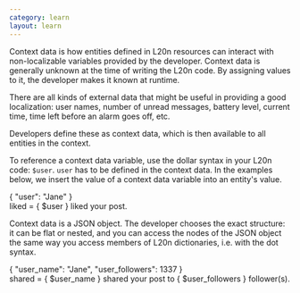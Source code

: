 ```yaml
---
category: learn
layout: learn
---
```


<section class="clearfix">
	<div class="left">
		<p>Context data is how entities defined in L20n resources can interact with non-localizable variables provided by the developer.  Context data is generally unknown at the time of writing the L20n code. By assigning values to it, the developer makes it known at runtime.</p>
		<p>There are all kinds of external data that might be useful in providing a good localization: user names, number of unread messages, battery level, current time, time left before an alarm goes off, etc.</p>
		<p>Developers define these as context data, which is then available to all entities in the context.</p>
		<p>To reference a context data variable, use the dollar syntax in your L20n code: <code>$user</code>. <code>user</code> has to be defined in the context data.  In the examples below, we insert the value of a context data variable into an entity's value.</p>
	</div>
	<div class="right">
		<div class="editor dataEditor height5"
		  id="dataEditor1"
		  data-source="sourceEditor1"
		  data-ctxdata="dataEditor1"
		  data-output="output1"
		>{
    "user": "Jane"
}
		</div>
		<div class="editor sourceEditor height5"
		  id="sourceEditor1"
		  data-source="sourceEditor1"
		  data-ctxdata="dataEditor1"
		  data-output="output1"
		>liked = { $user } liked your post.
		</div>
		<dl id="output1">
		</dl>
	</div>
</section>

<section class="clearfix">
	<div class="left">
		<p>Context data is a JSON object.  The developer chooses the exact structure:  it can be flat or nested, and you can access the nodes of the JSON object the same way you access members of L20n dictionaries, i.e. with the dot syntax.</p>
	</div>
	<div class="right">
		<div class="editor dataEditor height15"
		  id="dataEditor2"
		  data-source="sourceEditor2"
		  data-ctxdata="dataEditor2"
		  data-output="output2"
		>
{
    "user_name": "Jane",
    "user_followers": 1337
}
		</div>
		<div class="editor sourceEditor height5"
		  id="sourceEditor2"
		  data-source="sourceEditor2"
		  data-ctxdata="dataEditor2"
		  data-output="output2"
		>
shared = { $user_name } shared your post to { $user_followers } follower(s).
		</div>
		<dl id="output2">
		</dl>
	</div>
</section>
